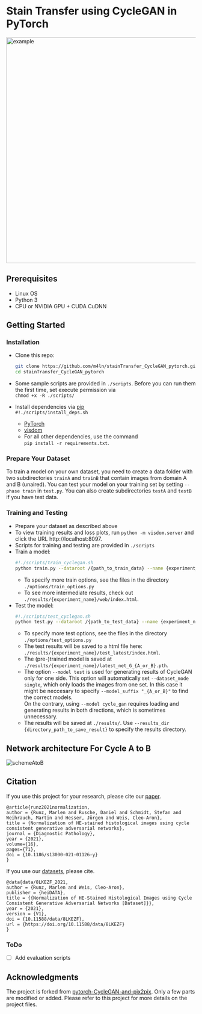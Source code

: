 # Stain Transfer using CycleGAN in PyTorch
<img src="./imgs/example_image_readme.png" alt="example" width="600"/>

## Prerequisites
- Linux OS
- Python 3
- CPU or NVIDIA GPU + CUDA CuDNN

## Getting Started
### Installation

- Clone this repo:
    ```bash
    git clone https://github.com/m4ln/stainTransfer_CycleGAN_pytorch.git
    cd stainTransfer_CycleGAN_pytorch
    ```
- Some sample scripts are provided in `./scripts`. Before you can run them the first time, set execute permission via  
`chmod +x -R ./scripts/`

- Install dependencies via [pip](https://pypi.org/project/pip/)  
`#!./scripts/install_deps.sh`
  - [PyTorch](https://pytorch.org/get-started/locally/)
  - [visdom](https://github.com/facebookresearch/visdom)
  - For all other dependencies, use the command  
    `pip install -r requirements.txt`.
    
### Prepare Your Dataset
To train a model on your own dataset, you need to create a data folder with two subdirectories `trainA` and `trainB` that contain images from domain A and B (unaired). You can test your model on your training set by setting `--phase train` in `test.py`. You can also create subdirectories `testA` and `testB` if you have test data.

### Training and Testing
- Prepare your dataset as described above
- To view training results and loss plots, run `python -m visdom.server` and click the URL http://localhost:8097.
- Scripts for training and testing are provided in `./scripts`
- Train a model:
  ```bash
  #!./scripts/train_cyclegan.sh
  python train.py --dataroot /{path_to_train_data} --name {experiment_name}
  ```
  - To specify more train options, see the files in the directory `./options/train_options.py`
  - To see more intermediate results, check out `./results/{experiment_name}/web/index.html`.
- Test the model:
  ```bash
  #!./scripts/test_cyclegan.sh
  python test.py --dataroot /{path_to_test_data} --name {experiment_name} --model cycle_gan
  ```
  - To specify more test options, see the files in the directory `./options/test_options.py`
  - The test results will be saved to a html file here: `./results/{experiment_name}/test_latest/index.html`.
  - The (pre-)trained model is saved at `./results/{experiment_name}/latest_net_G_{A_or_B}.pth`.
  - The option `--model test` is used for generating results of CycleGAN only for one side. This option will automatically set `--dataset_mode single`, which only loads the images from one set. In this case it might be neccesary to specify `--model_suffix "_{A_or_B}"` to find the correct models.  
  On the contrary, using `--model cycle_gan` requires loading and generating results in both directions, which is sometimes unnecessary.
  - The results will be saved at `./results/`. Use `--results_dir {directory_path_to_save_result}` to specify the results directory.

## Network architecture For Cycle A to B
<img src="./imgs/cycleGAN_scheme_AtoB.png" alt="schemeAtoB"/>

## Citation
If you use this project for your research, please cite our [paper](https://doi.org/10.1186/s13000-021-01126-y).
```
@article{runz2021normalization,
author = {Runz, Marlen and Rusche, Daniel and Schmidt, Stefan and Weihrauch, Martin and Hesser, Jürgen and Weis, Cleo-Aron},
title = {Normalization of HE-stained histological images using cycle consistent generative adversarial networks},
journal = {Diagnostic Pathology},
year = {2021},
volume={16},
pages={71},
doi = {10.1186/s13000-021-01126-y}
}
```

If you use our [datasets](https://doi.org/10.11588/data/8LKEZF), please cite.
```
@data{data/8LKEZF_2021,
author = {Runz, Marlen and Weis, Cleo-Aron},
publisher = {heiDATA},
title = {{Normalization of HE-Stained Histological Images using Cycle Consistent Generative Adversarial Networks [Dataset]}},
year = {2021},
version = {V1},
doi = {10.11588/data/8LKEZF},
url = {https://doi.org/10.11588/data/8LKEZF}
}
```

### ToDo
- [ ] Add evaluation scripts 

## Acknowledgments
The project is forked from [pytorch-CycleGAN-and-pix2pix](https://github.com/junyanz/pytorch-CycleGAN-and-pix2pix).
Only a few parts are modified or added. Please refer to this project for more details on the project files.
